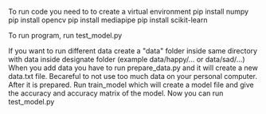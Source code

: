 
To run code you need to to 
create a virtual environment
pip install numpy
pip install opencv
pip install mediapipe
pip install scikit-learn

To run program, run test_model.py

If you want to run different data create a "data" folder inside same directory with data inside designate folder (example data/happy/... or data/sad/...)
When you add data you have to run prepare_data.py and it will create a new data.txt file.  Becareful to not use too much data on your personal computer.
After it is prepared.  Run train_model which will create a model file and give the accuracy and accuracy matrix of the model.
Now you can run test_model.py

